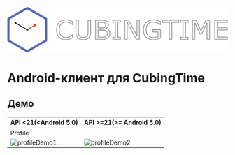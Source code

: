 ![app_logo](imgres/app_logo.png)
# Android-клиент для CubingTime

## Демо

| API <21(<Android 5.0) | API >=21(>= Android 5.0) |
| ----------------------|------------------------- |
|                    Profile                       |
| ![profileDemo1](imgres/profile_demo_api_21_and_after_21.gif) | ![profileDemo2](imgres/profile_demo_api_before_21.gif)  |
